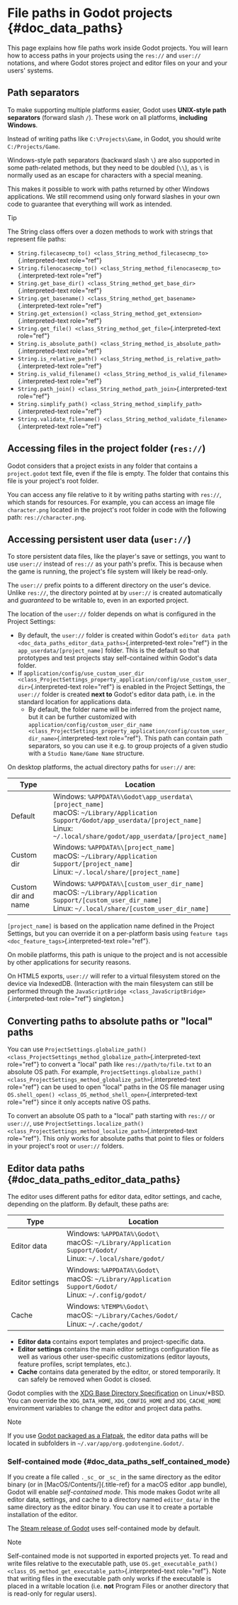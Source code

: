 # File paths in Godot projects {#doc_data_paths}

This page explains how file paths work inside Godot projects. You will
learn how to access paths in your projects using the `res://` and
`user://` notations, and where Godot stores project and editor files on
your and your users\' systems.

## Path separators

To make supporting multiple platforms easier, Godot uses **UNIX-style
path separators** (forward slash `/`). These work on all platforms,
**including Windows**.

Instead of writing paths like `C:\Projects\Game`, in Godot, you should
write `C:/Projects/Game`.

Windows-style path separators (backward slash `\`) are also supported in
some path-related methods, but they need to be doubled (`\\`), as `\` is
normally used as an escape for characters with a special meaning.

This makes it possible to work with paths returned by other Windows
applications. We still recommend using only forward slashes in your own
code to guarantee that everything will work as intended.

> [!TIP]
> The String class offers over a dozen methods to work with strings that
> represent file paths:
>
> - `String.filecasecmp_to() <class_String_method_filecasecmp_to>`{.interpreted-text
>   role="ref"}
> - `String.filenocasecmp_to() <class_String_method_filenocasecmp_to>`{.interpreted-text
>   role="ref"}
> - `String.get_base_dir() <class_String_method_get_base_dir>`{.interpreted-text
>   role="ref"}
> - `String.get_basename() <class_String_method_get_basename>`{.interpreted-text
>   role="ref"}
> - `String.get_extension() <class_String_method_get_extension>`{.interpreted-text
>   role="ref"}
> - `String.get_file() <class_String_method_get_file>`{.interpreted-text
>   role="ref"}
> - `String.is_absolute_path() <class_String_method_is_absolute_path>`{.interpreted-text
>   role="ref"}
> - `String.is_relative_path() <class_String_method_is_relative_path>`{.interpreted-text
>   role="ref"}
> - `String.is_valid_filename() <class_String_method_is_valid_filename>`{.interpreted-text
>   role="ref"}
> - `String.path_join() <class_String_method_path_join>`{.interpreted-text
>   role="ref"}
> - `String.simplify_path() <class_String_method_simplify_path>`{.interpreted-text
>   role="ref"}
> - `String.validate_filename() <class_String_method_validate_filename>`{.interpreted-text
>   role="ref"}

## Accessing files in the project folder (`res://`)

Godot considers that a project exists in any folder that contains a
`project.godot` text file, even if the file is empty. The folder that
contains this file is your project\'s root folder.

You can access any file relative to it by writing paths starting with
`res://`, which stands for resources. For example, you can access an
image file `character.png` located in the project\'s root folder in code
with the following path: `res://character.png`.

## Accessing persistent user data (`user://`)

To store persistent data files, like the player\'s save or settings, you
want to use `user://` instead of `res://` as your path\'s prefix. This
is because when the game is running, the project\'s file system will
likely be read-only.

The `user://` prefix points to a different directory on the user\'s
device. Unlike `res://`, the directory pointed at by `user://` is
created automatically and *guaranteed* to be writable to, even in an
exported project.

The location of the `user://` folder depends on what is configured in
the Project Settings:

- By default, the `user://` folder is created within Godot\'s
  `editor data path <doc_data_paths_editor_data_paths>`{.interpreted-text
  role="ref"} in the `app_userdata/[project_name]` folder. This is the
  default so that prototypes and test projects stay self-contained
  within Godot\'s data folder.
- If
  `application/config/use_custom_user_dir <class_ProjectSettings_property_application/config/use_custom_user_dir>`{.interpreted-text
  role="ref"} is enabled in the Project Settings, the `user://` folder
  is created **next to** Godot\'s editor data path, i.e. in the standard
  location for applications data.
  - By default, the folder name will be inferred from the project name,
    but it can be further customized with
    `application/config/custom_user_dir_name <class_ProjectSettings_property_application/config/custom_user_dir_name>`{.interpreted-text
    role="ref"}. This path can contain path separators, so you can use
    it e.g. to group projects of a given studio with a
    `Studio Name/Game Name` structure.

On desktop platforms, the actual directory paths for `user://` are:

<table>
<colgroup>
<col style="width: 21%" />
<col style="width: 78%" />
</colgroup>
<thead>
<tr>
<th>Type</th>
<th>Location</th>
</tr>
</thead>
<tbody>
<tr>
<td>Default</td>
<td><div class="line-block">Windows:
<code>%APPDATA%\Godot\app_userdata\[project_name]</code><br />
macOS:
<code>~/Library/Application Support/Godot/app_userdata/[project_name]</code><br />
Linux:
<code>~/.local/share/godot/app_userdata/[project_name]</code></div></td>
</tr>
<tr>
<td>Custom dir</td>
<td><div class="line-block">Windows:
<code>%APPDATA%\[project_name]</code><br />
macOS: <code>~/Library/Application Support/[project_name]</code><br />
Linux: <code>~/.local/share/[project_name]</code></div></td>
</tr>
<tr>
<td>Custom dir and name</td>
<td><div class="line-block">Windows:
<code>%APPDATA%\[custom_user_dir_name]</code><br />
macOS:
<code>~/Library/Application Support/[custom_user_dir_name]</code><br />
Linux: <code>~/.local/share/[custom_user_dir_name]</code></div></td>
</tr>
</tbody>
</table>

`[project_name]` is based on the application name defined in the Project
Settings, but you can override it on a per-platform basis using
`feature tags <doc_feature_tags>`{.interpreted-text role="ref"}.

On mobile platforms, this path is unique to the project and is not
accessible by other applications for security reasons.

On HTML5 exports, `user://` will refer to a virtual filesystem stored on
the device via IndexedDB. (Interaction with the main filesystem can
still be performed through the
`JavaScriptBridge <class_JavaScriptBridge>`{.interpreted-text
role="ref"} singleton.)

## Converting paths to absolute paths or \"local\" paths

You can use
`ProjectSettings.globalize_path() <class_ProjectSettings_method_globalize_path>`{.interpreted-text
role="ref"} to convert a \"local\" path like `res://path/to/file.txt` to
an absolute OS path. For example,
`ProjectSettings.globalize_path() <class_ProjectSettings_method_globalize_path>`{.interpreted-text
role="ref"} can be used to open \"local\" paths in the OS file manager
using `OS.shell_open() <class_OS_method_shell_open>`{.interpreted-text
role="ref"} since it only accepts native OS paths.

To convert an absolute OS path to a \"local\" path starting with
`res://` or `user://`, use
`ProjectSettings.localize_path() <class_ProjectSettings_method_localize_path>`{.interpreted-text
role="ref"}. This only works for absolute paths that point to files or
folders in your project\'s root or `user://` folders.

## Editor data paths {#doc_data_paths_editor_data_paths}

The editor uses different paths for editor data, editor settings, and
cache, depending on the platform. By default, these paths are:

<table style="width:97%;">
<colgroup>
<col style="width: 25%" />
<col style="width: 72%" />
</colgroup>
<thead>
<tr>
<th>Type</th>
<th>Location</th>
</tr>
</thead>
<tbody>
<tr>
<td>Editor data</td>
<td><div class="line-block">Windows: <code>%APPDATA%\Godot\</code><br />
macOS: <code>~/Library/Application Support/Godot/</code><br />
Linux: <code>~/.local/share/godot/</code></div></td>
</tr>
<tr>
<td>Editor settings</td>
<td><div class="line-block">Windows: <code>%APPDATA%\Godot\</code><br />
macOS: <code>~/Library/Application Support/Godot/</code><br />
Linux: <code>~/.config/godot/</code></div></td>
</tr>
<tr>
<td>Cache</td>
<td><div class="line-block">Windows: <code>%TEMP%\Godot\</code><br />
macOS: <code>~/Library/Caches/Godot/</code><br />
Linux: <code>~/.cache/godot/</code></div></td>
</tr>
</tbody>
</table>

- **Editor data** contains export templates and project-specific data.
- **Editor settings** contains the main editor settings configuration
  file as well as various other user-specific customizations (editor
  layouts, feature profiles, script templates, etc.).
- **Cache** contains data generated by the editor, or stored
  temporarily. It can safely be removed when Godot is closed.

Godot complies with the [XDG Base Directory
Specification](https://specifications.freedesktop.org/basedir-spec/basedir-spec-latest.html)
on Linux/\*BSD. You can override the `XDG_DATA_HOME`, `XDG_CONFIG_HOME`
and `XDG_CACHE_HOME` environment variables to change the editor and
project data paths.

> [!NOTE]
> If you use [Godot packaged as a
> Flatpak](https://flathub.org/apps/details/org.godotengine.Godot), the
> editor data paths will be located in subfolders in
> `~/.var/app/org.godotengine.Godot/`.

### Self-contained mode {#doc_data_paths_self_contained_mode}

If you create a file called `._sc_` or `_sc_` in the same directory as
the editor binary (or in [MacOS/Contents/]{.title-ref} for a macOS
editor .app bundle), Godot will enable *self-contained mode*. This mode
makes Godot write all editor data, settings, and cache to a directory
named `editor_data/` in the same directory as the editor binary. You can
use it to create a portable installation of the editor.

The [Steam release of Godot](https://store.steampowered.com/app/404790/)
uses self-contained mode by default.

> [!NOTE]
> Self-contained mode is not supported in exported projects yet. To read
> and write files relative to the executable path, use
> `OS.get_executable_path() <class_OS_method_get_executable_path>`{.interpreted-text
> role="ref"}. Note that writing files in the executable path only works
> if the executable is placed in a writable location (i.e. **not**
> Program Files or another directory that is read-only for regular
> users).
